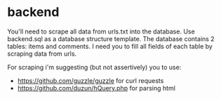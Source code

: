 # backend

You'll need to scrape all data from urls.txt into the database. Use backend.sql as a database structure template. The database contains 2 tables: items and comments. I need you to fill all fields of each table by scraping data from urls.  
  
For scraping i'm suggesting (but not assertively) you to use:  
- https://github.com/guzzle/guzzle for curl requests  
- https://github.com/duzun/hQuery.php for parsing html  
   
